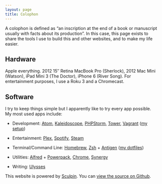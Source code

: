 ```yaml
---
layout: page
title: Colophon
---
```

<p class="lead">A colophon is defined as “an inscription at the end of a book or manuscript usually with facts about its production”. In this case, this page exists to share the tools I use to build this and other websites, and to make my life easier.</p>

## Hardware

Apple everything. 2012 15″ Retina MacBook Pro (Sherlock), 2012 Mac Mini (Watson), iPad Mini 3 (The Doctor), iPhone 6 (River Song). For entertainment purposes, I use a Roku 3 and a Chromecast.

## Software

I try to keep things simple but I apparently like to try every app possible.<br/>
My most used apps include:


- Development: [Atom](//atom.io), [Kaleidoscope](//kaleidoscopeapp.com), [PHPStorm](//www.jetbrains.com/phpstorm/), [Tower](//git-tower.com), [Vagrant](//vagrantup.com) ([my setup](//github.com/geekish/vaprozsh))

- Entertainment: [Plex](//plex.tv), [Spotify](//spotify.com), [Steam](//steamcommunity.com/)

- Terminal/Command Line: [Homebrew](//brew.sh), [Zsh](//zsh.org) + [Antigen](//github.com/zsh-users/antigen) ([my dotfiles](//github.com/geekish/dotfiles))

- Utilities: [Alfred](//alfredapp.com) + [Powerpack](//www.alfredapp.com/powerpack/), [Chrome](//google.com/chrome), [Synergy](//synergy-project.org)

- Writing: [Ulysses](http://ulyssesapp.com)


This website is powered by [Sculpin](//sculpin.io).
You can [view the source on Github](//github.com/geekish/geeki.sh).
